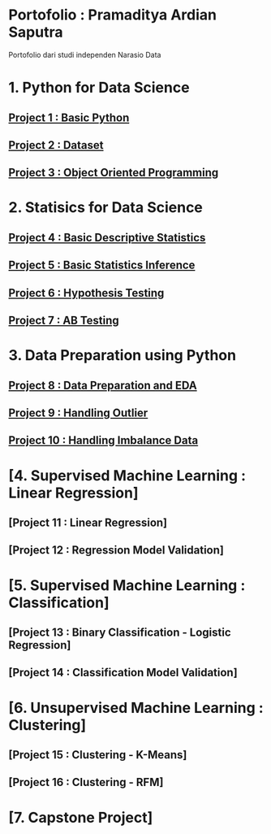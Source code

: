# Portofolio : Pramaditya Ardian Saputra
Portofolio dari studi independen Narasio Data

# 1. Python for Data Science
## [Project 1 : Basic Python](https://github.com/Tarnished2/DataScientist/blob/main/PythonDataScience/1.BasicPython.ipynb)
## [Project 2 : Dataset](https://github.com/Tarnished2/DataScientist/blob/main/PythonDataScience/2.ReadDataset.ipynb)
## [Project 3 : Object Oriented Programming](https://github.com/Tarnished2/DataScientist/blob/main/PythonDataScience/3.ObjectOrientedProgramming.ipynb)

# 2. Statisics for Data Science
## [Project 4 : Basic Descriptive Statistics](https://github.com/Tarnished2/DataScientist/blob/main/StatisticsDataScience/4.BasicDescriptiveStatistics.ipynb)
## [Project 5 : Basic Statistics Inference](https://github.com/Tarnished2/DataScientist/blob/main/StatisticsDataScience/5.BasicStatisticsInference.ipynb)
## [Project 6 : Hypothesis Testing](https://github.com/Tarnished2/DataScientist/blob/main/StatisticsDataScience/6.HypothesisTesting.ipynb)
## [Project 7 : AB Testing](https://github.com/Tarnished2/DataScientist/blob/main/StatisticsDataScience/7.ABTesting.ipynb)

# 3. Data Preparation using Python
## [Project 8 : Data Preparation and EDA]()
## [Project 9 : Handling Outlier]()
## [Project 10 : Handling Imbalance Data]()

# [4. Supervised Machine Learning : Linear Regression]
## [Project 11 : Linear Regression]
## [Project 12 : Regression Model Validation]

# [5. Supervised Machine Learning : Classification]
## [Project 13 : Binary Classification - Logistic Regression]
## [Project 14 : Classification Model Validation]

# [6. Unsupervised Machine Learning : Clustering]
## [Project 15 : Clustering - K-Means]
## [Project 16 : Clustering - RFM]

# [7. Capstone Project]
